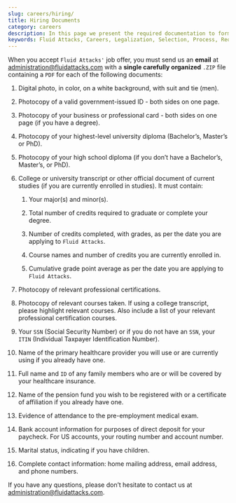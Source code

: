 ```yaml
---
slug: careers/hiring/
title: Hiring Documents
category: careers
description: In this page we present the required documentation to formally legalize your selection once you have successfully finished all the previous stages.
keywords: Fluid Attacks, Careers, Legalization, Selection, Process, Requirements
---
```


When you accept `Fluid Attacks'` job offer, you must send us an
**email** at <administration@fluidattacks.com> with a **single carefully
organized** `.ZIP` file containing a `PDF` for each of the following
documents:

1. Digital photo, in color, on a white background, with suit and tie
    (men).

2. Photocopy of a valid government-issued ID - both sides on one page.

3. Photocopy of your business or professional card - both sides on one
    page (if you have a degree).

4. Photocopy of your highest-level university diploma (Bachelor’s,
    Master’s or PhD).

5. Photocopy of your high school diploma (if you don’t have a
    Bachelor’s, Master’s, or PhD).

6. College or university transcript or other official document of
    current studies (if you are currently enrolled in studies). It must
    contain:

    1. Your major(s) and minor(s).

    2. Total number of credits required to graduate or complete your
        degree.

    3. Number of credits completed, with grades, as per the date you
        are applying to `Fluid Attacks`.

    4. Course names and number of credits you are currently enrolled
        in.

    5. Cumulative grade point average as per the date you are applying
        to `Fluid Attacks`.

7. Photocopy of relevant professional certifications.

8. Photocopy of relevant courses taken. If using a college transcript,
    please highlight relevant courses. Also include a list of your
    relevant professional certification courses.

9. Your `SSN` (Social Security Number) or if you do not have an `SSN`,
    your `ITIN` (Individual Taxpayer Identification Number).

10. Name of the primary healthcare provider you will use or are
    currently using if you already have one.

11. Full name and `ID` of any family members who are or will be covered
    by your healthcare insurance.

12. Name of the pension fund you wish to be registered with or a
    certificate of affiliation if you already have one.

13. Evidence of attendance to the pre-employment medical exam.

14. Bank account information for purposes of direct deposit for your
    paycheck. For US accounts, your routing number and account number.

15. Marital status, indicating if you have children.

16. Complete contact information: home mailing address, email address,
    and phone numbers.

If you have any questions, please don’t hesitate to contact us at
<administration@fluidattacks.com>.

